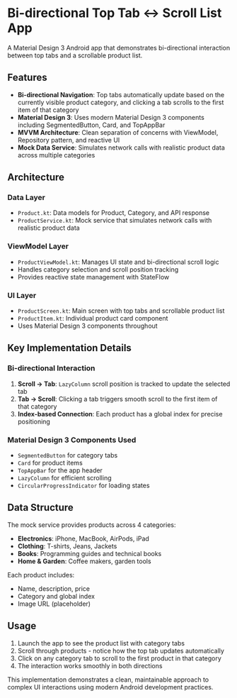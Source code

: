 # Bi-directional Top Tab ↔ Scroll List App

A Material Design 3 Android app that demonstrates bi-directional interaction between top tabs and a scrollable product list.

## Features

- **Bi-directional Navigation**: Top tabs automatically update based on the currently visible product category, and clicking a tab scrolls to the first item of that category
- **Material Design 3**: Uses modern Material Design 3 components including SegmentedButton, Card, and TopAppBar
- **MVVM Architecture**: Clean separation of concerns with ViewModel, Repository pattern, and reactive UI
- **Mock Data Service**: Simulates network calls with realistic product data across multiple categories

## Architecture

### Data Layer
- `Product.kt`: Data models for Product, Category, and API response
- `ProductService.kt`: Mock service that simulates network calls with realistic product data

### ViewModel Layer
- `ProductViewModel.kt`: Manages UI state and bi-directional scroll logic
- Handles category selection and scroll position tracking
- Provides reactive state management with StateFlow

### UI Layer
- `ProductScreen.kt`: Main screen with top tabs and scrollable product list
- `ProductItem.kt`: Individual product card component
- Uses Material Design 3 components throughout

## Key Implementation Details

### Bi-directional Interaction
1. **Scroll → Tab**: `LazyColumn` scroll position is tracked to update the selected tab
2. **Tab → Scroll**: Clicking a tab triggers smooth scroll to the first item of that category
3. **Index-based Connection**: Each product has a global index for precise positioning

### Material Design 3 Components Used
- `SegmentedButton` for category tabs
- `Card` for product items
- `TopAppBar` for the app header
- `LazyColumn` for efficient scrolling
- `CircularProgressIndicator` for loading states

## Data Structure

The mock service provides products across 4 categories:
- **Electronics**: iPhone, MacBook, AirPods, iPad
- **Clothing**: T-shirts, Jeans, Jackets
- **Books**: Programming guides and technical books
- **Home & Garden**: Coffee makers, garden tools

Each product includes:
- Name, description, price
- Category and global index
- Image URL (placeholder)

## Usage

1. Launch the app to see the product list with category tabs
2. Scroll through products - notice how the top tab updates automatically
3. Click on any category tab to scroll to the first product in that category
4. The interaction works smoothly in both directions

This implementation demonstrates a clean, maintainable approach to complex UI interactions using modern Android development practices.
